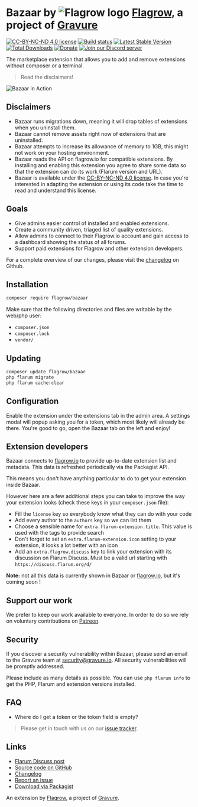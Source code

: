 # Bazaar by ![Flagrow logo](https://avatars0.githubusercontent.com/u/16413865?v=3&s=20) [Flagrow](https://discuss.flarum.org/d/1832-flagrow-extension-developer-group), a project of [Gravure](https://gravure.io/)

[![CC-BY-NC-ND 4.0 license](https://licensebuttons.net/l/by-nc-nd/4.0/88x31.png)](https://github.com/flagrow/bazaar/blob/master/LICENSE.md) [![Build status](https://travis-ci.org/flagrow/bazaar.svg?branch=master)](https://travis-ci.org/flagrow/bazaar) [![Latest Stable Version](https://img.shields.io/packagist/v/flagrow/bazaar.svg)](https://packagist.org/packages/flagrow/bazaar) [![Total Downloads](https://img.shields.io/packagist/dt/flagrow/bazaar.svg)](https://packagist.org/packages/flagrow/bazaar) [![Donate](https://img.shields.io/badge/patreon-support-yellow.svg)](https://www.patreon.com/flagrow) [![Join our Discord server](https://discordapp.com/api/guilds/240489109041315840/embed.png)](https://flagrow.io/join-discord)

The marketplace extension that allows you to add and remove extensions without composer or a terminal.

> Read the disclaimers!

![Bazaar in Action](https://discuss.hyn.me/assets/bazaar.gif)

## Disclaimers

- Bazaar runs migrations down, meaning it will drop tables of extensions when you uninstall them.
- Bazaar cannot remove assets right now of extensions that are uninstalled.
- Bazaar attempts to increase its allowance of memory to 1GB, this might not work on your hosting environment.
- Bazaar reads the API on flagrow.io for compatible extensions. By installing and enabling this extension you agree to share some data so that the extension can do its work (Flarum version and URL).
- Bazaar is available under the [CC-BY-NC-ND 4.0 license](https://github.com/flagrow/bazaar/blob/master/LICENSE.md). In case you're interested in adapting the extension or using its code take the time to read and understand this license.

## Goals

- Give admins easier control of installed and enabled extensions.
- Create a community driven, triaged list of quality extensions.
- Allow admins to connect to their Flagrow.io account and gain access to a dashboard showing the status of all forums.
- Support paid extensions for Flagrow and other extension developers.

For a complete overview of our changes, please visit the [changelog](https://github.com/flagrow/bazaar/blob/master/CHANGELOG.md) on Github.

## Installation

```bash
composer require flagrow/bazaar
```

Make sure that the following directories and files are writable by the web/php user:

- `composer.json`
- `composer.lock`
- `vendor/`

## Updating

```bash
composer update flagrow/bazaar
php flarum migrate
php flarum cache:clear
```

## Configuration

Enable the extension under the extensions tab in the admin area. A settings modal will popup asking you for a token, which most likely will already be there. You're good to go, open the Bazaar tab on the left and enjoy!

## Extension developers

Bazaar connects to [flagrow.io](https://flagrow.io/) to provide up-to-date extension list and metadata.
This data is refreshed periodically via the Packagist API.

This means you don't have anything particular to do to get your extension inside Bazaar.

However here are a few additional steps you can take to improve the way your extension looks (check these keys in your `composer.json` file):

- Fill the `license` key so everybody know what they can do with your code
- Add every author to the `authors` key so we can list them
- Choose a sensible name for `extra.flarum-extension.title`. This value is used with the tags to provide search
- Don't forget to set an `extra.flarum-extension.icon` setting to your extension, it looks a lot better with an icon
- Add an `extra.flagrow.discuss` key to link your extension with its discussion on Flarum Discuss. Must be a valid url starting with `https://discuss.flarum.org/d/`

**Note:** not all this data is currently shown in Bazaar or [flagrow.io](https://flagrow.io/), but it's coming soon ! 

## Support our work

We prefer to keep our work available to everyone.
In order to do so we rely on voluntary contributions on [Patreon](https://www.patreon.com/flagrow).

## Security

If you discover a security vulnerability within Bazaar, please send an email to the Gravure team at security@gravure.io. All security vulnerabilities will be promptly addressed.

Please include as many details as possible. You can use `php flarum info` to get the PHP, Flarum and extension versions installed.

## FAQ

- Where do I get a token or the token field is empty?

> Please get in touch with us on our [issue tracker](https://github.com/flagrow/bazaar/issues).

## Links

- [Flarum Discuss post](https://discuss.flarum.org/d/5151-flagrow-bazaar-the-extension-marketplace)
- [Source code on GitHub](https://github.com/flagrow/bazaar)
- [Changelog](https://github.com/flagrow/bazaar/blob/master/CHANGELOG.md)
- [Report an issue](https://github.com/flagrow/bazaar/issues)
- [Download via Packagist](https://packagist.org/packages/flagrow/bazaar)

An extension by [Flagrow](https://flagrow.io/), a project of [Gravure](https://gravure.io/).
